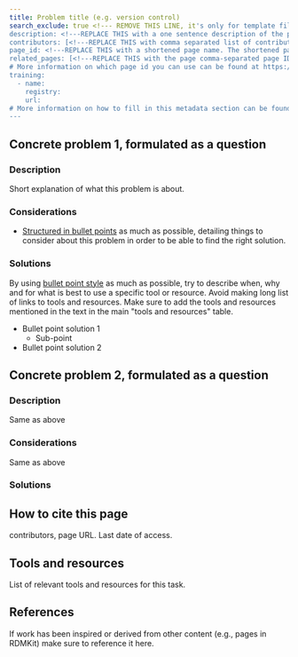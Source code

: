 ```yaml
---
title: Problem title (e.g. version control)
search_exclude: true <!--- REMOVE THIS LINE, it's only for template file --->
description: <!---REPLACE THIS with a one sentence description of the page--->
contributors: [<!---REPLACE THIS with comma separated list of contributors--->]
page_id: <!---REPLACE THIS with a shortened page name. The shortened page name should be in lowercase and separated by underscore(s) if needed. For example, page_id of version control page should be version_control--->
related_pages: [<!---REPLACE THIS with the page comma-separated page IDs of the pages that are related to the current page--->]
# More information on which page id you can use can be found at https://rdmkit.elixir-europe.org/website_overview
training:
  - name:
    registry:
    url:
# More information on how to fill in this metadata section can be found here https://rdmkit.elixir-europe.org/page_metadata
---
```

<!-- Please take in mind our style guide https://rdmkit.elixir-europe.org/style_guide when writing the content of this page. -->

## Concrete problem 1, formulated as a question <!-- example: how to version control my code? -->
 
### Description <!-- do not delete this heading and write your text below it -->

Short explanation of what this problem is about.

### Considerations <!-- do not delete this heading and write your text below it -->

* [Structured in bullet points](style_guide#text) as much as possible, detailing things to consider about this problem in order to be able to find the right solution.

### Solutions <!-- do not delete this heading and write your text below it -->

By using [bullet point style](style_guide#text) as much as possible, try to describe when, why and for what is best to use a specific tool or resource. 
Avoid making long list of links to tools and resources.
Make sure to add the tools and resources mentioned in the text in the main "tools and resources" table.

* Bullet point solution 1
  * Sub-point
* Bullet point solution 2


## Concrete problem 2, formulated as a question <!-- example: how to name a software release? -->
 
### Description <!-- do not delete this heading and write your text below it -->
Same as above

### Considerations <!-- do not delete this heading and write your text below it -->
Same as above

### Solutions <!-- do not delete this heading and write your text below it -->

## How to cite this page <!-- do not delete this heading and write your text below it -->
 contributors, page URL. Last date of access.

## Tools and resources <!-- do not delete this heading and write your text below it -->
List of relevant tools and resources for this task.

## References <!-- do not delete this heading and write your text below it -->
If work has been inspired or derived from other content (e.g., pages in RDMKit) make sure to reference it here. 

 

